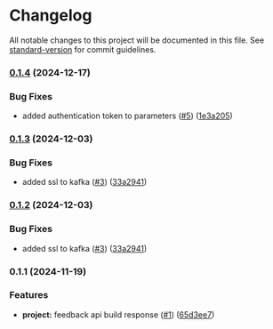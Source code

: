 # Changelog

All notable changes to this project will be documented in this file. See [standard-version](https://github.com/conventional-changelog/standard-version) for commit guidelines.

### [0.1.4](https://github.com/MapColonies/feedback-api/compare/v0.1.3...v0.1.4) (2024-12-17)


### Bug Fixes

* added authentication token to parameters ([#5](https://github.com/MapColonies/feedback-api/issues/5)) ([1e3a205](https://github.com/MapColonies/feedback-api/commit/1e3a20563a73d3ffa31c1727c47cb252c5868d40))

### [0.1.3](https://github.com/MapColonies/feedback-api/compare/v0.1.1...v0.1.3) (2024-12-03)


### Bug Fixes

* added ssl to kafka ([#3](https://github.com/MapColonies/feedback-api/issues/3)) ([33a2941](https://github.com/MapColonies/feedback-api/commit/33a294137da158aa89e7e0f07bfe57c4e84fd9eb))

### [0.1.2](https://github.com/MapColonies/feedback-api/compare/v0.1.1...v0.1.2) (2024-12-03)


### Bug Fixes

* added ssl to kafka ([#3](https://github.com/MapColonies/feedback-api/issues/3)) ([33a2941](https://github.com/MapColonies/feedback-api/commit/33a294137da158aa89e7e0f07bfe57c4e84fd9eb))

### 0.1.1 (2024-11-19)


### Features

* **project:** feedback api build response ([#1](https://github.com/MapColonies/feedback-api/issues/1)) ([65d3ee7](https://github.com/MapColonies/feedback-api/commit/65d3ee76c0549cc193a1ec1c2fbfa8d2990ccb95))
